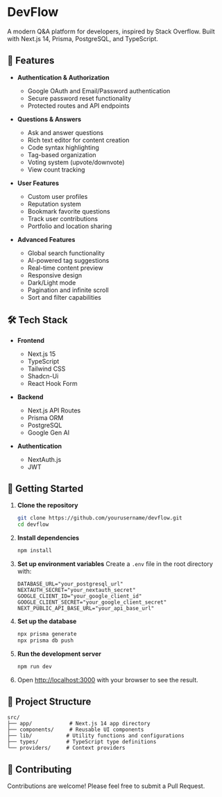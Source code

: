 # DevFlow

A modern Q&A platform for developers, inspired by Stack Overflow. Built with Next.js 14, Prisma, PostgreSQL, and TypeScript.

## 🌟 Features

- **Authentication & Authorization**
  - Google OAuth and Email/Password authentication
  - Secure password reset functionality
  - Protected routes and API endpoints

- **Questions & Answers**
  - Ask and answer questions
  - Rich text editor for content creation
  - Code syntax highlighting
  - Tag-based organization
  - Voting system (upvote/downvote)
  - View count tracking

- **User Features**
  - Custom user profiles
  - Reputation system
  - Bookmark favorite questions
  - Track user contributions
  - Portfolio and location sharing

- **Advanced Features**
  - Global search functionality
  - AI-powered tag suggestions
  - Real-time content preview
  - Responsive design
  - Dark/Light mode
  - Pagination and infinite scroll
  - Sort and filter capabilities

## 🛠️ Tech Stack

- **Frontend**
  - Next.js 15
  - TypeScript
  - Tailwind CSS
  - Shadcn-Ui
  - React Hook Form

- **Backend**
  - Next.js API Routes
  - Prisma ORM
  - PostgreSQL
  - Google Gen AI

- **Authentication**
  - NextAuth.js
  - JWT

## 🚀 Getting Started

1. **Clone the repository**
   ```bash
   git clone https://github.com/yourusername/devflow.git
   cd devflow
   ```

2. **Install dependencies**
   ```bash
   npm install
   ```

3. **Set up environment variables**
   Create a `.env` file in the root directory with:
   ```env
   DATABASE_URL="your_postgresql_url"
   NEXTAUTH_SECRET="your_nextauth_secret"
   GOOGLE_CLIENT_ID="your_google_client_id"
   GOOGLE_CLIENT_SECRET="your_google_client_secret"
   NEXT_PUBLIC_API_BASE_URL="your_api_base_url"
   ```

4. **Set up the database**
   ```bash
   npx prisma generate
   npx prisma db push
   ```

5. **Run the development server**
   ```bash
   npm run dev
   ```

6. Open [http://localhost:3000](http://localhost:3000) with your browser to see the result.

## 📁 Project Structure

```
src/
├── app/            # Next.js 14 app directory
├── components/     # Reusable UI components
├── lib/           # Utility functions and configurations
├── types/         # TypeScript type definitions
└── providers/     # Context providers
```

## 🤝 Contributing

Contributions are welcome! Please feel free to submit a Pull Request.

